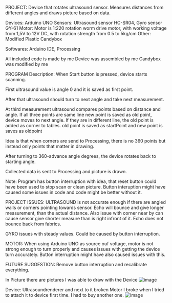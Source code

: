 PROJECT: Device that rotates ultrasound sensor. Measures distances from different angles and draws picture based on data.

Devices: Arduino UNO
Sensors: Ultrasound sensor HC-SR04, Gyro sensor GY-61 
Motor: Motor is 1:220 rotation worm drive motor, with working voltage from 1,5V to 12V DC, with rotation strength from 0.5 to 5kg/cm
Other: Modified Plastic Candybox

Softwares: Arduino IDE, Processing

All included code is made by me
Device was assembled by me
Candybox was modified by me

PROGRAM Description:
When Start button is pressed, device starts scanning.

First ultrasound value is angle 0 and it is saved as first point.

After that ultrasound should turn to next angle and take next measurement.

At third measurement ultrasound compares points based on distance and angle.
If all three points are same line new point is saved as old point, device moves to next angle.
If they are in different line, the old point is added as corner to tables. old point is saved as startPoint and new point is saves as oldpoint

Idea is that when corners are send to Processing, there is no 360 points but instead only points that matter in drawing.

After turning to 360-advance angle degrees, the device rotates back to starting angle.

Collected data is sent to Processing and picture is drawn.

Note: Program has button interruption with idea, that reset button could have been used to stop scan or clean picture.
Button interuption might have caused some issues in code and code might be better without it.

PROJECT ISSUES:
ULTRASOUND is not accurate enough if there are angled walls or corners pointing towards sensor.
Echo will bounce and give longer measurement, than the actual distance.
Also issue with corner near by can cause sensor give shorter measure than is right infront of it.
Echo does not bounce back from fabrics.

GYRO issues with steady values. Could be caused by button interruption.

MOTOR:
When using Arduino UNO as source ouf voltage, motor is not strong enough to turn properly and causes issues with getting the device turn accurately.
Button interruption might have also caused issues with this.

FUTURE SUGGESTION:
Remove button interruption and recalibrate everything.

In Picture there are pictures I was able to draw with the Device
![image](https://github.com/user-attachments/assets/424ce886-2ab7-4963-b90f-c844b71959b8)

Device: Ultrasoundrenderer and next to it broken Motor I broke when I tried to attach it to device first time. I had to buy another one.
![image](https://github.com/user-attachments/assets/4b70be5c-d0ac-43af-98e3-25c279a10b66)
